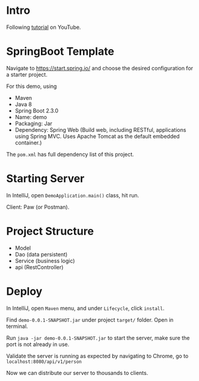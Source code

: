 # Intro
Following [tutorial](https://www.youtube.com/watch?v=vtPkZShrvXQ&list=TLPQMjQwNTIwMjAdTxuqRJIm3A&index=1) on YouTube.

# SpringBoot Template
Navigate to https://start.spring.io/ and choose the desired configuration for a starter project. 

For this demo, using 
- Maven
- Java 8
- Spring Boot 2.3.0
- Name: demo
- Packaging: Jar
- Dependency: Spring Web (Build web, including RESTful, 
applications using Spring MVC. Uses Apache Tomcat as the 
default embedded container.)

The `pom.xml` has full dependency list of this project.

# Starting Server 
In IntelliJ, open `DemoApplication.main()` class, hit run.

Client: Paw (or Postman).

# Project Structure 
- Model
- Dao (data persistent)
- Service (business logic)
- api (RestController)

# Deploy
In IntelliJ, open `Maven` menu, and under `Lifecycle`, click `install`.

Find `demo-0.0.1-SNAPSHOT.jar` under project `target/` folder. Open in terminal.

Run `java -jar demo-0.0.1-SNAPSHOT.jar` to start the server, make sure the port is not already in use.

Validate the server is running as expected by navigating to Chrome, go to `localhost:8080/api/v1/person`

Now we can distribute our server to thousands to clients.
